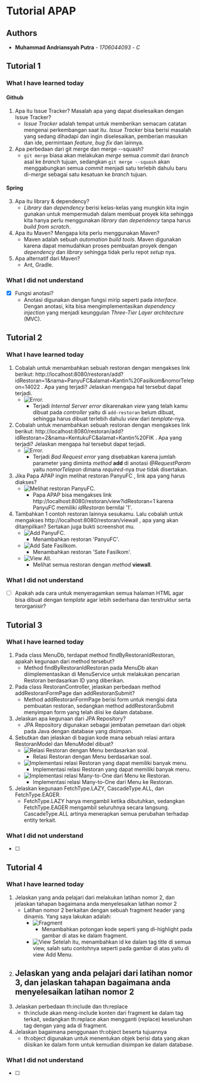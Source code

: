 # Tutorial APAP

## Authors

* **Muhammad Andriansyah Putra** - *1706044093* - *C*

## Tutorial 1
### What I have learned today

#### Github
1. Apa itu Issue Tracker? Masalah apa yang dapat diselesaikan dengan Issue Tracker?
    - *Issue Tracker* adalah tempat untuk memberikan semacam catatan mengenai perkembangan saat itu. *Issue Tracker* bisa berisi masalah yang sedang dihadapi dan ingin diselesaikan, pemberian masukan dan ide, permintaan *feature*, *bug fix* dan lainnya.
2. Apa perbedaan dari git merge dan merge --squash?
    - `git merge` biasa akan melakukan *merge* semua *commit* dari *branch* asal ke *branch* tujuan, sedangkan `git merge --squash` akan menggabungkan semua *commit* menjadi satu terlebih dahulu baru di-*merge* sebagai satu kesatuan ke *branch* tujuan.
#### Spring
3. Apa itu library & dependency?
    - *Library* dan *dependency* berisi kelas-kelas yang mungkin kita ingin gunakan untuk mempermudah dalam membuat proyek kita sehingga kita hanya perlu menggunakan *library* dan *dependency* tanpa harus *build from scratch*.
4. Apa itu Maven? Mengapa kita perlu menggunakan Maven?
    - Maven adalah sebuah *automation build tools*. Maven digunakan karena dapat memudahkan proses pembuatan proyek dengan *dependency* dan *library* sehingga tidak perlu repot *setup* nya.
5. Apa alternatif dari Maven?
    - Ant, Gradle.
### What I did not understand
- [x] Fungsi anotasi?
    + Anotasi digunakan dengan fungsi mirip seperti pada *interface*. Dengan anotasi, kita bisa mengimplementasikan *dependency injection* yang menjadi keunggulan *Three-Tier Layer architecture* (MVC).


## Tutorial 2
### What I have learned today
1. Cobalah untuk menambahkan sebuah restoran dengan mengakses link berikut: http://localhost:8080/restoran/add?idRestoran=1&nama=PanyuFC&alamat=Kantin%20Fasilkom&nomorTelepon=14022 . Apa yang terjadi? Jelaskan mengapa hal tersebut dapat terjadi.
    - ![Error.](https://i.ibb.co/VN7qJWj/error-controller-step-2.png)
        + Terjadi *Internal Server error* dikarenakan *view* yang telah kamu dibuat pada *controller* yaitu di `add-restoran` belum dibuat, sehingga harus dibuat terlebih dahulu *view* dari *template*-nya.
2. Cobalah untuk menambahkan sebuah restoran dengan mengakses link berikut: http://localhost:8080/restoran/add?idRestoran=2&nama=KentukuFC&alamat=Kantin%20FIK . Apa yang terjadi? Jelaskan mengapa hal tersebut dapat terjadi.
    - ![Error.](https://i.ibb.co/VN7qJWj/error-controller-step-2.png)
        + Terjadi *Bad Request error*  yang disebabkan karena jumlah parameter yang diminta *method* **add** di anotasi *@RequestParam* yaitu *nomorTelepon* dimana *required*-nya *true* tidak disertakan.
3. Jika Papa APAP ingin melihat restoran PanyuFC , link apa yang harus diakses?
    - ![Melihat restoran PanyuFC.](https://i.ibb.co/c1gxVQY/error-view-step-2.png)
        + Papa APAP bisa mengakses link http://localhost:8080/restoran/view?idRestoran=1 karena PanyuFC memiliki *idRestoran* bernilai '1'.
4. Tambahkan 1 contoh restoran lainnya sesukamu. Lalu cobalah untuk mengakses http://localhost:8080/restoran/viewall , apa yang akan ditampilkan? Sertakan juga bukti screenshot mu.
    - ![Add PanyuFC.](https://i.ibb.co/pjr9dnt/pertanyaan-4-1.png)
        + Menambahkan restoran 'PanyuFC'.
    - ![Add Sate Fasilkom.](https://i.ibb.co/thZq0mw/pertanyaan-4-2.png)
        + Menambahkan restoran 'Sate Fasilkom'.
    - ![View All.](https://i.ibb.co/mFtGYjR/pertanyaan-4-3.png)
        + Melihat semua restoran dengan *method* **viewall**.

### What I did not understand
- [ ] Apakah ada cara untuk menyeragamkan semua halaman HTML agar bisa dibuat dengan *template* agar lebih sederhana dan terstruktur serta terorganisir?

## Tutorial 3
### What I have learned today
1. Pada class MenuDb, terdapat method findByRestoranIdRestoran, apakah kegunaan dari method tersebut?
    - Method findByRestoranIdRestoran pada MenuDb akan diimplementasikan di MenuService untuk melakukan pencarian Restoran berdasarkan ID yang diberikan.
2. Pada class RestoranController, jelaskan perbedaan method addRestoranFormPage dan addRestoranSubmit?
    - Method addRestoranFormPage berisi form untuk mengisi data pembuatan restoran, sedangkan method addRestoranSubmit menyimpan form yang telah diisi ke dalam database.
3. Jelaskan apa kegunaan dari JPA Repository?
    - JPA Repository digunakan sebagai jembatan pemetaan dari objek pada Java dengan database yang disimpan.
4. Sebutkan dan jelaskan di bagian kode mana sebuah relasi antara RestoranModel dan MenuModel dibuat?
    - ![Relasi Restoran dengan Menu berdasarkan soal.](https://i.ibb.co/kSH9k0d/relation-menu-restoran.png)
        + Relasi Restoran dengan Menu berdasarkan soal.
    - ![Implementasi relasi Restoran yang dapat memiliki banyak menu.](https://i.ibb.co/BjLg06v/restoran-relation.png)
        + Implementasi relasi Restoran yang dapat memiliki banyak menu.
    - ![Implementasi relasi Many-to-One dari Menu ke Restoran.](https://i.ibb.co/QXLjH3z/menu-relation.png)
        + Implementasi relasi Many-to-One dari Menu ke Restoran.
5. Jelaskan kegunaan FetchType.LAZY, CascadeType.ALL, dan FetchType.EAGER.
    - FetchType.LAZY hanya mengambil ketika dibutuhkan, sedangkan FetchType.EAGER mengambil seluruhnya secara langsung. CascadeType.ALL artinya menerapkan semua perubahan terhadap entity terkait.

### What I did not understand
- [ ] 

## Tutorial 4
### What I have learned today
1. Jelaskan yang anda pelajari dari melakukan latihan nomor 2, dan jelaskan tahapan bagaimana anda menyelesaikan latihan nomor 2
    - Latihan nomor 2 berkaitan dengan sebuah fragment header yang dinamis. Yang saya lakukan adalah:
        + ![Fragment](https://i.ibb.co/3pZ6nTY/dynamic-navbar.png)
            - Menambahkan potongan kode seperti yang di-highlight pada gambar di atas ke dalam fragment.
        + ![View](https://i.ibb.co/2j5Pkj7/dynamic-navbar-2.png)
            Setelah itu, menambahkan id ke dalam tag title di semua view, salah satu contohnya seperti pada gambar di atas yaitu di view Add Menu.
2. Jelaskan yang anda pelajari dari latihan nomor 3, dan jelaskan tahapan bagaimana anda menyelesaikan latihan nomor 2
    - 
3. Jelaskan perbedaan th:include dan th:replace
    - th:include akan meng-include konten dari fragment ke dalam tag terkait, sedangkan th:replace akan mengganti (replace) keseluruhan tag dengan yang ada di fragment. 
4. Jelaskan bagaimana penggunaan th:object beserta tujuannya
    - th:object digunakan untuk menentukan objek berisi data yang akan diisikan ke dalam form untuk kemudian disimpan ke dalam database.

### What I did not understand
- [ ] 

